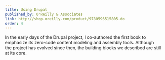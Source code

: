 ```yaml
---
title: Using Drupal
published_by: O'Reilly & Associates
link: http://shop.oreilly.com/product/9780596515805.do
order: 4
---
```

In the early days of the Drupal project, I co-authored the first book to emphasize its zero-code content modeling and assembly tools. Although the project has evolved since then, the building blocks we described are still at its core.
